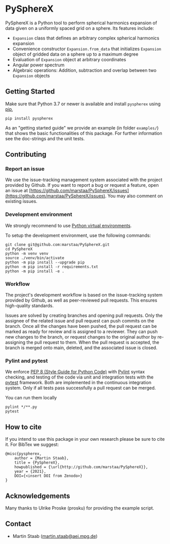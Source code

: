 # PySphereX

PySphereX is a Python tool to perform spherical harmonics expansion of data given on a uniformly spaced grid on a sphere. Its features include:
 * `Expansion` class that defines an arbitrary complex spherical harmonics expansion
 * Convenience constructor `Expansion.from_data` that initializes `Expansion` object of gridded data on a sphere up to a maximum degree
 * Evaluation of `Expansion` object at arbitrary coordinates
 * Angular power spectrum
 * Algebraic operations: Addition, subtraction and overlap between two `Expansion` objects

## Getting Started

Make sure that Python 3.7 or newer is available and install `pyspherex` using [pip](https://pypi.org/project/pip/),
```
pip install pyspherex
```
As an "getting started guide" we provide an example (in folder `examples/`) that shows the basic functionalities of this package. For further information see the doc-strings and the unit tests.

## Contributing

### Report an issue

We use the issue-tracking management system associated with the project provided by Github. If you want to report a bug or request a feature, open an issue at [https://github.com/marstaa/PySphereX/issues](https://github.com/marstaa/PySphereX/issues). You may also comment on existing issues.

### Development environment

We strongly recommend to use [Python virtual environments](https://docs.python.org/3/tutorial/venv.html).

To setup the development environment, use the following commands:
```
git clone git@github.com:marstaa/PySphereX.git
cd PySphereX
python -m venv venv
source ./venv/bin/activate
python -m pip install --upgrade pip
python -m pip install -r requirements.txt
python -m pip install -e .
```

### Workflow

The project's development workflow is based on the issue-tracking system provided by Github, as well as peer-reviewed pull requests. This ensures high-quality standards.

Issues are solved by creating branches and opening pull requests. Only the assignee of the related issue and pull request can push commits on the branch. Once all the changes have been pushed, the pull request can be marked as ready for review and is assigned to a reviewer. They can push new changes to the branch, or request changes to the original author by re-assigning the pull request to them. When the pull request is accepted, the branch is merged onto main, deleted, and the associated issue is closed.

### Pylint and pytest

We enforce [PEP 8 (Style Guide for Python Code)](https://www.python.org/dev/peps/pep-0008/) with [Pylint](http://pylint.pycqa.org/) syntax checking, and testing of the code via unit and integration tests with the [pytest](https://docs.pytest.org/) framework. Both are implemented in the continuous integration system. Only if all tests pass successfully a pull request can be merged.

You can run them locally
```
pylint */**.py
pytest
```

## How to cite
If you intend to use this package in your own research please be sure to cite it. For BibTex we suggest:
```
@misc{pyspherex,
    author = {Martin Staab},
    title = {PySphereX},
    howpublished = {\url{http://github.com/marstaa/PySphereX}},
    year = {2021},
    DOI={<insert DOI from Zenodo>}
}
```

## Acknowledgements
Many thanks to Ulrike Proske (prosku) for providing the example script.

## Contact

* Martin Staab (martin.staab@aei.mpg.de)
